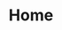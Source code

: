 ---
layout: layouts/home.njk
title: Home
permalink: index.html
eleventyNavigation:
  key: home
  order: 0
---